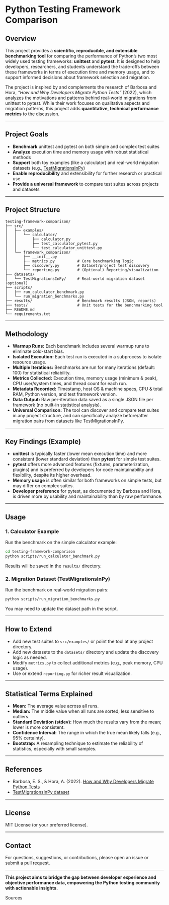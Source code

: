 # Python Testing Framework Comparison

## Overview

This project provides a **scientific, reproducible, and extensible benchmarking tool** for comparing the performance of Python’s two most widely used testing frameworks: **unittest** and **pytest**. It is designed to help developers, researchers, and students understand the trade-offs between these frameworks in terms of execution time and memory usage, and to support informed decisions about framework selection and migration.

The project is inspired by and complements the research of Barbosa and Hora, _“How and Why Developers Migrate Python Tests”_ (2022), which analyzes the motivations and patterns behind real-world migrations from unittest to pytest. While their work focuses on qualitative aspects and migration patterns, this project adds **quantitative, technical performance metrics** to the discussion.

---

## Project Goals

- **Benchmark** unittest and pytest on both simple and complex test suites
- **Analyze** execution time and memory usage with robust statistical methods
- **Support** both toy examples (like a calculator) and real-world migration datasets (e.g., [TestMigrationsInPy](https://github.com/altinoalvesjunior/TestMigrationsInPy))
- **Enable reproducibility** and extensibility for further research or practical use
- **Provide a universal framework** to compare test suites across projects and datasets

---

## Project Structure

```
testing-framework-comparison/
├── src/
│   ├── examples/
│   │   └── calculator/
│   │       ├── calculator.py
│   │       ├── test_calculator_pytest.py
│   │       └── test_calculator_unittest.py
│   └── framework_comparison/
│       ├── __init__.py
│       ├── metrics.py          # Core benchmarking logic
│       ├── discovery.py        # Dataset/project test discovery
│       └── reporting.py        # (Optional) Reporting/visualization
├── datasets/
│   └── TestMigrationsInPy/     # Real-world migration dataset (optional)
├── scripts/
│   ├── run_calculator_benchmark.py
│   └── run_migration_benchmarks.py
├── results/                    # Benchmark results (JSON, reports)
├── tests/                      # Unit tests for the benchmarking tool
├── README.md
└── requirements.txt
```

---

## Methodology

- **Warmup Runs:** Each benchmark includes several warmup runs to eliminate cold-start bias.
- **Isolated Execution:** Each test run is executed in a subprocess to isolate resource usage.
- **Multiple Iterations:** Benchmarks are run for many iterations (default: 100) for statistical reliability.
- **Metrics Collected:** Execution time, memory usage (minimum & peak), CPU user/system times, and thread count for each run.
- **Metadata Recorded:** Timestamp, host OS & machine specs, CPU & total RAM, Python version, and test framework version.
- **Data Output:** Raw per-iteration data saved as a single JSON file per framework (no built-in statistical analysis).
- **Universal Comparison:** The tool can discover and compare test suites in any project structure, and can specifically analyze before/after migration pairs from datasets like TestMigrationsInPy.

---

## Key Findings (Example)

- **unittest** is typically faster (lower mean execution time) and more consistent (lower standard deviation) than **pytest** for simple test suites.
- **pytest** offers more advanced features (fixtures, parameterization, plugins) and is preferred by developers for code maintainability and flexibility, despite its higher overhead.
- **Memory usage** is often similar for both frameworks on simple tests, but may differ on complex suites.
- **Developer preference** for pytest, as documented by Barbosa and Hora, is driven more by usability and maintainability than by raw performance.

---

## Usage

### 1. Calculator Example

Run the benchmark on the simple calculator example:

```bash
cd testing-framework-comparison
python scripts/run_calculator_benchmark.py
```

Results will be saved in the `results/` directory.

### 2. Migration Dataset (TestMigrationsInPy)

Run the benchmark on real-world migration pairs:

```bash
python scripts/run_migration_benchmarks.py
```

You may need to update the dataset path in the script.

---

## How to Extend

- Add new test suites to `src/examples/` or point the tool at any project directory.
- Add new datasets to the `datasets/` directory and update the discovery logic as needed.
- Modify `metrics.py` to collect additional metrics (e.g., peak memory, CPU usage).
- Use or extend `reporting.py` for richer result visualization.

---

## Statistical Terms Explained

- **Mean:** The average value across all runs.
- **Median:** The middle value when all runs are sorted; less sensitive to outliers.
- **Standard Deviation (stdev):** How much the results vary from the mean; lower is more consistent.
- **Confidence Interval:** The range in which the true mean likely falls (e.g., 95% certainty).
- **Bootstrap:** A resampling technique to estimate the reliability of statistics, especially with small samples.

---

## References

- Barbosa, E. S., & Hora, A. (2022). [How and Why Developers Migrate Python Tests](https://doi.org/10.5281/zenodo.5847361)
- [TestMigrationsInPy dataset](https://github.com/altinoalvesjunior/TestMigrationsInPy)

---

## License

MIT License (or your preferred license).

---

## Contact

For questions, suggestions, or contributions, please open an issue or submit a pull request.

---

**This project aims to bridge the gap between developer experience and objective performance data, empowering the Python testing community with actionable insights.**

Sources
